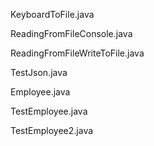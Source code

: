 KeyboardToFile.java

ReadingFromFileConsole.java

ReadingFromFileWriteToFile.java

TestJson.java

Employee.java

TestEmployee.java

TestEmployee2.java

